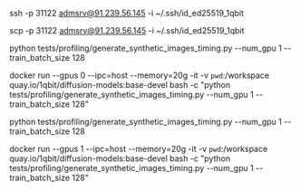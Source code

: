 ssh -p 31122 admsrv@91.239.56.145 -i ~/.ssh/id_ed25519_1qbit

scp -p 31122 admsrv@91.239.56.145 -i ~/.ssh/id_ed25519_1qbit 


python tests/profiling/generate_synthetic_images_timing.py --num_gpu 1 --train_batch_size 128


docker run --gpus 0 --ipc=host --memory=20g -it -v `pwd`:/workspace quay.io/1qbit/diffusion-models:base-devel bash -c "python tests/profiling/generate_synthetic_images_timing.py --num_gpu 1 --train_batch_size 128"


python tests/profiling/generate_synthetic_images_timing.py --num_gpu 1 --train_batch_size 128

docker run --gpus 1 --ipc=host --memory=20g -it -v `pwd`:/workspace quay.io/1qbit/diffusion-models:base-devel bash -c "python tests/profiling/generate_synthetic_images_timing.py --num_gpu 1 --train_batch_size 128"

